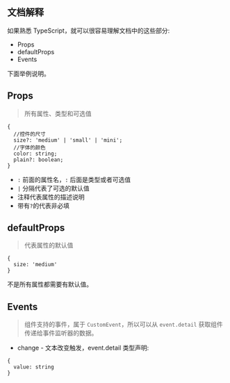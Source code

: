## 文档解释

如果熟悉 TypeScript，就可以很容易理解文档中的这些部分:

* Props
* defaultProps
* Events

下面举例说明。

## Props

> 所有属性、类型和可选值

```tsx
{
  //控件的尺寸
  size?: 'medium' | 'small' | 'mini';
  //字体的颜色
  color: string;
  plain?: boolean;
}
```

* `:` 前面的属性名，`:` 后面是类型或者可选值
* `|` 分隔代表了可选的默认值
* 注释代表属性的描述说明
* 带有`?`的代表非必填

## defaultProps 

> 代表属性的默认值

```tsx
{
  size: 'medium' 
}
```

不是所有属性都需要有默认值。

## Events

> 组件支持的事件，属于 `CustomEvent`，所以可以从 `event.detail` 获取组件传递给事件监听器的数据。

* change - 文本改变触发，event.detail 类型声明:
```tsx
{
  value: string
}
```

